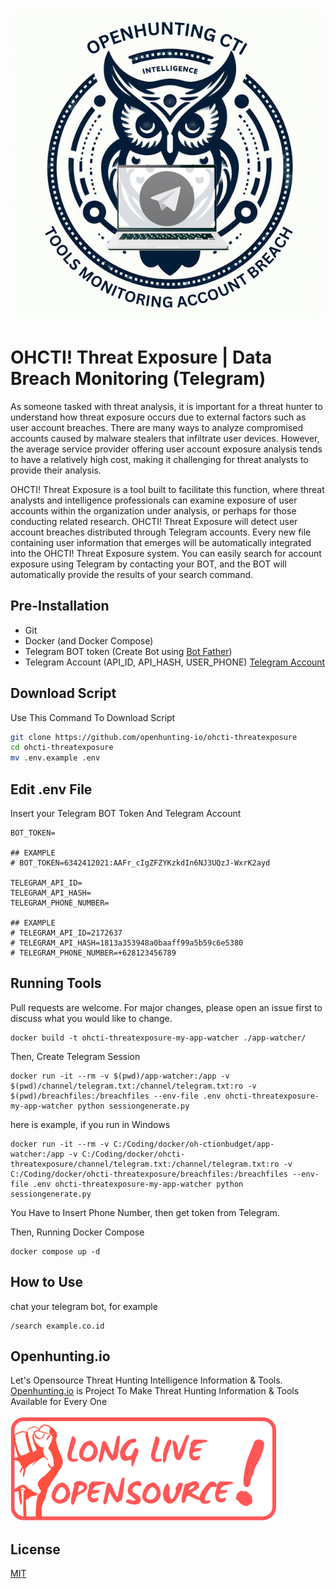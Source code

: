 ![OHCTI Threat Exposure](https://github.com/openhunting-io/ohcti-threatexposure/blob/master/img/logo.png)
# OHCTI! Threat Exposure | Data Breach Monitoring (Telegram)
As someone tasked with threat analysis, it is important for a threat hunter to understand how threat exposure occurs due to external factors such as user account breaches. There are many ways to analyze compromised accounts caused by malware stealers that infiltrate user devices. However, the average service provider offering user account exposure analysis tends to have a relatively high cost, making it challenging for threat analysts to provide their analysis.

OHCTI! Threat Exposure is a tool built to facilitate this function, where threat analysts and intelligence professionals can examine exposure of user accounts within the organization under analysis, or perhaps for those conducting related research. OHCTI! Threat Exposure will detect user account breaches distributed through Telegram accounts. Every new file containing user information that emerges will be automatically integrated into the OHCTI! Threat Exposure system. You can easily search for account exposure using Telegram by contacting your BOT, and the BOT will automatically provide the results of your search command.

## Pre-Installation
- Git
- Docker (and Docker Compose)
- Telegram BOT token (Create Bot using [Bot Father](https://t.me/BotFather))
- Telegram Account (API_ID, API_HASH, USER_PHONE) [Telegram Account](https://my.telegram.org/auth)



## Download Script

Use This Command To Download Script

```bash
git clone https://github.com/openhunting-io/ohcti-threatexposure
cd ohcti-threatexposure
mv .env.example .env
```

## Edit .env File
Insert your Telegram BOT Token And Telegram Account

```
BOT_TOKEN=

## EXAMPLE
# BOT_TOKEN=6342412021:AAFr_cIgZFZYKzkdIn6NJ3UQzJ-WxrK2ayd

TELEGRAM_API_ID=
TELEGRAM_API_HASH=
TELEGRAM_PHONE_NUMBER=

## EXAMPLE
# TELEGRAM_API_ID=2172637
# TELEGRAM_API_HASH=1813a353948a0baaff99a5b59c6e5380
# TELEGRAM_PHONE_NUMBER=+628123456789

```

## Running Tools

Pull requests are welcome. For major changes, please open an issue first
to discuss what you would like to change.

```
docker build -t ohcti-threatexposure-my-app-watcher ./app-watcher/
```
Then, Create Telegram Session
```
docker run -it --rm -v $(pwd)/app-watcher:/app -v $(pwd)/channel/telegram.txt:/channel/telegram.txt:ro -v $(pwd)/breachfiles:/breachfiles --env-file .env ohcti-threatexposure-my-app-watcher python sessiongenerate.py
```

here is example, if you run in Windows

```
docker run -it --rm -v C:/Coding/docker/oh-ctionbudget/app-watcher:/app -v C:/Coding/docker/ohcti-threatexposure/channel/telegram.txt:/channel/telegram.txt:ro -v C:/Coding/docker/ohcti-threatexposure/breachfiles:/breachfiles --env-file .env ohcti-threatexposure-my-app-watcher python sessiongenerate.py
```

You Have to Insert Phone Number, then get token from Telegram.

Then, Running Docker Compose
```
docker compose up -d
```

## How to Use

chat your telegram bot, for example

```
/search example.co.id
```


## Openhunting.io
Let's Opensource Threat Hunting Intelligence Information & Tools.
[Openhunting.io](https://openhunting.io/) is Project To Make Threat Hunting Information & Tools Available for Every One

![Long Live Opensource](https://github.com/openhunting-io/ohcti-threatexposure/blob/master/img/longliveopensource.png)


## License

[MIT](https://choosealicense.com/licenses/mit/)